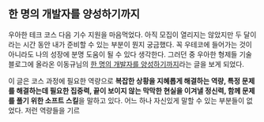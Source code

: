 ## 한 명의 개발자를 양성하기까지

우아한 테크 코스 다음 기수 지원을 마음먹었다. 아직 모집이 열리지는 않았지만 두 달이라는 시간 동안 내가 준비할 수 있는 부분이 뭔지 궁금했다. 꼭 우테코에 들어가는 것이 아니라도 나의 성장에 분명 도움이 될 수 있다 생각한다. 그러던 중 우아한 형제들 기술 블로그에 올라온 이동규님의 [한 명의 개발자를 양성하기까지](https://techblog.woowahan.com/5977/)라는 글을 보게 되었다.

이 글은 코스 과정에 필요한 역량으로 **복잡한 상황을 지혜롭게 해결하는 역량, 특정 문제를 해결하는데 필요한 집중력, 끝이 보이지 않는 막막한 현실을 이겨낼 정신력, 함께 문제를 풀기 위한 소프트 스킬**을 말하고 있다. 어느 하나 자신있게 말할 수 있는 부분들이 없었다. 저런 역량들을 기르
<!--stackedit_data:
eyJoaXN0b3J5IjpbLTE0NDk1MjQ5MTQsMjA3NzIyNTIwOSwxOD
k2MDkzNjg5LC0yMDQ1NTAxNTM3LC0xNjE4ODcwODYsODM0OTg5
MjIwLC0yMDg4NzQ2NjEyXX0=
-->
